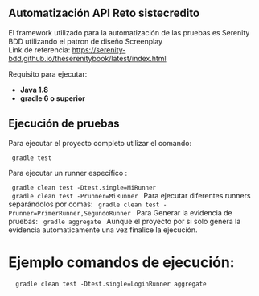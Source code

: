 Automatización API Reto sistecredito
---  

El framework utilizado para la automatización de las pruebas es Serenity BDD utilizando el patron de diseño Screenplay  
Link de referencia: https://serenity-bdd.github.io/theserenitybook/latest/index.html

Requisito para ejecutar:
+ **Java 1.8**
+ **gradle 6 o superior**

Ejecución de pruebas
---  

Para ejecutar el proyecto completo utilizar el comando:
```
 gradle test   
```  
Para ejecutar un runner específico :

```  gradle clean test -Dtest.single=MiRunner  ```   
```  gradle clean test -Prunner=MiRunner  ```
Para ejecutar diferentes runners separándolos por comas:
```  gradle clean test -Prunner=PrimerRunner,SegundoRunner  ```
Para Generar la evidencia de pruebas:
```  gradle aggregate  ```
Aunque el proyecto por si solo genera la evidencia automaticamente una vez finalice la ejecución.
# Ejemplo comandos de ejecución:
```   gradle clean test -Dtest.single=LoginRunner aggregate  ```
